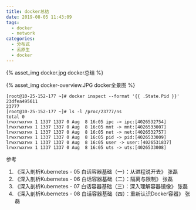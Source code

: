 ```yaml
---
title: docker总结
date: 2019-08-05 11:43:09
tags: 
  - docker
  - network
categories:  
  - 分布式
  - 云原生
  - docker
---
```


{% asset_img   docker.jpg   docker总结  %}

<!-- more -->

{% asset_img   docker-overview.JPG   docker全景图  %}


```
[root@10-25-152-177 ~]# docker inspect --format '{{ .State.Pid }}' 23dfea495611
23777
[root@10-25-152-177 ~]# ls -l /proc/23777/ns
total 0
lrwxrwxrwx 1 1337 1337 0 Aug  8 16:05 ipc -> ipc:[4026532754]
lrwxrwxrwx 1 1337 1337 0 Aug  8 16:05 mnt -> mnt:[4026533007]
lrwxrwxrwx 1 1337 1337 0 Aug  8 16:05 net -> net:[4026532757]
lrwxrwxrwx 1 1337 1337 0 Aug  8 16:05 pid -> pid:[4026533009]
lrwxrwxrwx 1 1337 1337 0 Aug  8 16:05 user -> user:[4026531837]
lrwxrwxrwx 1 1337 1337 0 Aug  8 16:05 uts -> uts:[4026533008]
```


参考

1. 《深入剖析Kubernetes - 05  白话容器基础（一）：从进程说开去》 张磊
2. 《深入剖析Kubernetes - 06  白话容器基础（二）：隔离与限制》 张磊
3. 《深入剖析Kubernetes - 07  白话容器基础（三）：深入理解容器镜像》 张磊
4. 《深入剖析Kubernetes - 08  白话容器基础（四）：重新认识Docker容器》 张磊
